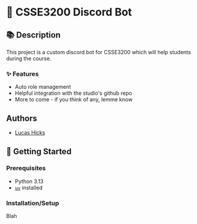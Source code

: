 # 🤖 CSSE3200 Discord Bot

## 📚 Description

This project is a custom discord bot for CSSE3200 which will help students
 during the course.

### ✨ Features

- Auto role management  
- Helpful integration with the studio's github repo
- More to come - if you think of any, lemme know

## Authors

- [Lucas Hicks](https://github.com/lucashicks1)

## 🚀 Getting Started

### Prerequisites

- Python 3.13
- [`uv`](https://github.com/astral-sh/uv#installation) installed

### Installation/Setup

Blah
